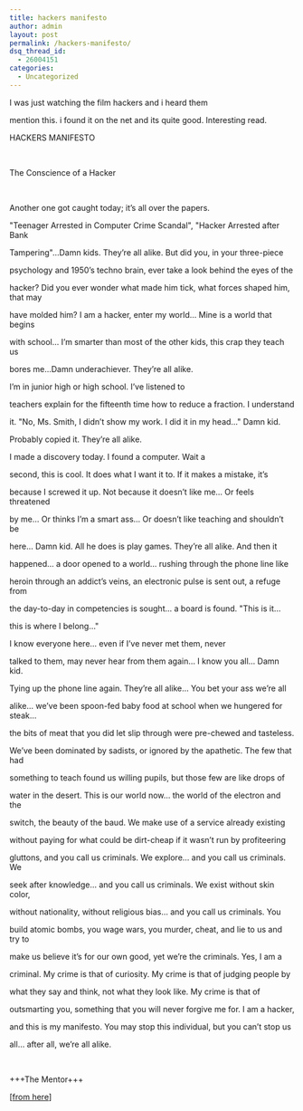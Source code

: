 ```yaml
---
title: hackers manifesto
author: admin
layout: post
permalink: /hackers-manifesto/
dsq_thread_id:
  - 26004151
categories:
  - Uncategorized
---
```

<p class="MsoNormal">
  I was just watching the film hackers and i heard them
</p>

mention this. i found it on the net and its quite good. Interesting read. 

<p class="MsoNormal">
  HACKERS MANIFESTO
</p>

<p class="MsoNormal">
  &nbsp;
</p>

<p class="MsoNormal">
  The Conscience of a Hacker
</p>

<p class="MsoNormal">
  &nbsp;
</p>

<p class="MsoNormal">
  Another one got caught today; it&#8217;s all over the papers.
</p>

"Teenager Arrested in Computer Crime Scandal", "Hacker Arrested after Bank

Tampering"&#8230;Damn kids. They&#8217;re all alike. But did you, in your three-piece

psychology and 1950&#8217;s techno brain, ever take a look behind the eyes of the

hacker? Did you ever wonder what made him tick, what forces shaped him, that may

have molded him? I am a hacker, enter my world&#8230; Mine is a world that begins

with school&#8230; I&#8217;m smarter than most of the other kids, this crap they teach us

bores me&#8230;Damn underachiever. They&#8217;re all alike.

<p class="MsoNormal">
  I&#8217;m in junior high or high school. I&#8217;ve listened to
</p>

teachers explain for the fifteenth time how to reduce a fraction. I understand

it. "No, Ms. Smith, I didn&#8217;t show my work. I did it in my head&#8230;" Damn kid.

Probably copied it. They&#8217;re all alike. &nbsp;

<p class="MsoNormal">
  I made a discovery today. I found a computer. Wait a
</p>

second, this is cool. It does what I want it to. If it makes a mistake, it&#8217;s

because I screwed it up. Not because it doesn&#8217;t like me&#8230; Or feels threatened

by me&#8230; Or thinks I&#8217;m a smart ass&#8230; Or doesn&#8217;t like teaching and shouldn&#8217;t be

here&#8230; Damn kid. All he does is play games. They&#8217;re all alike. And then it

happened&#8230; a door opened to a world&#8230; rushing through the phone line like

heroin through an addict&#8217;s veins, an electronic pulse is sent out, a refuge from

the day-to-day in competencies is sought&#8230; a board is found. "This is it&#8230;

this is where I belong&#8230;"

<p class="MsoNormal">
  I know everyone here&#8230; even if I&#8217;ve never met them, never
</p>

talked to them, may never hear from them again&#8230; I know you all&#8230; Damn kid.

Tying up the phone line again. They&#8217;re all alike&#8230; You bet your ass we&#8217;re all

alike&#8230; we&#8217;ve been spoon-fed baby food at school when we hungered for steak&#8230;

the bits of meat that you did let slip through were pre-chewed and tasteless.

We&#8217;ve been dominated by sadists, or ignored by the apathetic. The few that had

something to teach found us willing pupils, but those few are like drops of

water in the desert. This is our world now&#8230; the world of the electron and the

switch, the beauty of the baud. We make use of a service already existing

without paying for what could be dirt-cheap if it wasn&#8217;t run by profiteering

gluttons, and you call us criminals. We explore&#8230; and you call us criminals. We

seek after knowledge&#8230; and you call us criminals. We exist without skin color,

without nationality, without religious bias&#8230; and you call us criminals. You

build atomic bombs, you wage wars, you murder, cheat, and lie to us and try to

make us believe it&#8217;s for our own good, yet we&#8217;re the criminals. Yes, I am a

criminal. My crime is that of curiosity. My crime is that of judging people by

what they say and think, not what they look like. My crime is that of

outsmarting you, something that you will never forgive me for. I am a hacker,

and this is my manifesto. You may stop this individual, but you can&#8217;t stop us

all&#8230; after all, we&#8217;re all alike.

<p class="MsoNormal">
  &nbsp;
</p>

<p class="MsoNormal">
  +++The Mentor+++
</p>

<p class="MsoNormal">
  [<a href="http://w3.ime.net/~josep/Manifesto.htm">from here</a>]
</p>